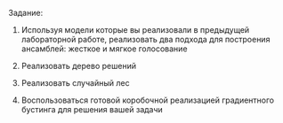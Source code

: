 Задание:


1. Используя модели которые вы реализовали в предыдущей лабораторной работе, реализовать два подхода для построения ансамблей: жесткое и мягкое голосование

2. Реализовать дерево решений 

4. Реализовать случайный лес

3. Воспользоваться готовой коробочной реализацией градиентного бустинга для решения вашей задачи
